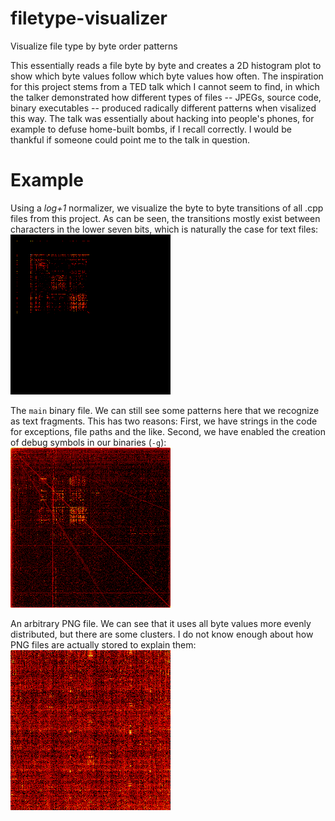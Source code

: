 # filetype-visualizer
Visualize file type by byte order patterns

This essentially reads a file byte by byte and creates a 2D histogram plot to show
which byte values follow which byte values how often. The inspiration for this
project stems from a TED talk which I cannot seem to find, in which the talker
demonstrated how different types of files -- JPEGs, source code, binary
executables -- produced radically different patterns when visalized this way.
The talk was essentially about hacking into people's phones, for example to
defuse home-built bombs, if I recall correctly. I would be thankful if someone
could point me to the talk in question.

# Example
Using a _log+1_ normalizer, we visualize the byte to byte transitions of all
.cpp files from this project. As can be seen, the transitions mostly exist
between characters in the lower seven bits, which is naturally the case for
text files:  
![cppfiles](doc/cpp_code.bmp)

The `main` binary file. We can still see some patterns here that we recognize
as text fragments. This has two reasons: First, we have strings in the code 
for exceptions, file paths and the like. Second, we have enabled the creation 
of debug symbols in our binaries (`-g`):  
![mainbinary](doc/main_binary.bmp)

An arbitrary PNG file. We can see that it uses all byte values more evenly 
distributed, but there are some clusters. I do not know enough about how PNG
files are actually stored to explain them:  
![pngfile](doc/png_file.bmp)
